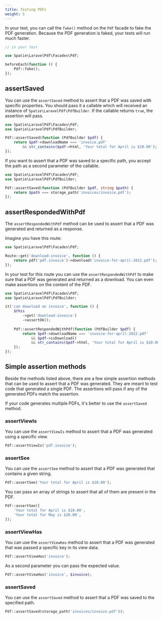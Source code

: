 ```yaml
---
title: Testing PDFs
weight: 5
---
```


In your test, you can call the `fake()` method on the `Pdf` facade to fake the PDF generation. Because the PDF generation is faked, your tests will run much faster.

```php
// in your test

use Spatie\LaravelPdf\Facades\Pdf;

beforeEach(function () {
    Pdf::fake();
});
```

## assertSaved

You can use the `assertSaved` method to assert that a PDF was saved with specific properties. You should pass it a callable which will received an instance of `Spatie\LaravelPdf\PdfBuilder`. If the callable returns `true`, the assertion will pass.

```php
use Spatie\LaravelPdf\Facades\Pdf;
use Spatie\LaravelPdf\PdfBuilder;

Pdf::assertSaved(function (PdfBuilder $pdf) {
    return $pdf->downloadName === 'invoice.pdf'
        && str_contains($pdf->html, 'Your total for April is $10.00');
});
```

If you want to assert that a PDF was saved to a specific path, you accept the path as a second parameter of the callable.

```php
use Spatie\LaravelPdf\Facades\Pdf;
use Spatie\LaravelPdf\PdfBuilder;

Pdf::assertSaved(function (PdfBuilder $pdf, string $path) {
    return $path === storage_path('invoices/invoice.pdf');
});
```

## assertRespondedWithPdf

The `assertRespondedWithPdf` method can be used to assert that a PDF was generated and returned as a response.

Imagine you have this route:

```php
use Spatie\LaravelPdf\Facades\Pdf;

Route::get('download-invoice', function () {
    return pdf('pdf.invoice')->download('invoice-for-april-2022.pdf');
});
```

In your test for this route you can use the `assertRespondedWithPdf` to make sure that a PDF was generated and returned as a download. You can even make assertions on the content of the PDF.

```php
use Spatie\LaravelPdf\Facades\Pdf;
use Spatie\LaravelPdf\PdfBuilder;

it('can download an invoice', function () {
    $this
        ->get('download-invoice')
        ->assertOk();
        
    Pdf::assertRespondedWithPdf(function (PdfBuilder $pdf) {
        return $pdf->downloadName === 'invoice-for-april-2022.pdf'
            && $pdf->isDownload()
            && str_contains($pdf->html, 'Your total for April is $10.00'));
    });
});
```

## Simple assertion methods

Beside the methods listed above, there are a few simple assertion methods that can be used to assert that a PDF was generated. They are meant to test code that generated a single PDF. The assertions will pass if any of the generated PDFs match the assertion.

If your code generates multiple PDFs, it's better to use the `assertSaved` method.

### assertViewIs

You can use the `assertViewIs` method to assert that a PDF was generated using a specific view.

```php
Pdf::assertViewIs('pdf.invoice');
```

### assertSee

You can use the `assertSee` method to assert that a PDF was generated that contains a given string.

```php
Pdf::assertSee('Your total for April is $10.00');
```

You can pass an array of strings to assert that all of them are present in the PDF.

```php
Pdf::assertSee([
    'Your total for April is $10.00', 
    'Your total for May is $20.00',
]);
```

### assertViewHas

You can use the `assertViewHas` method to assert that a PDF was generated that was passed a specific key in its view data.

```php
Pdf::assertViewHas('invoice');
 ```

As a second parameter you can pass the expected value.

```php
Pdf::assertViewHas('invoice', $invoice);
```

### assertSaved

You can use the `assertSaved` method to assert that a PDF was saved to the specified path.

```php
Pdf::assertSaved(storage_path('invoices/invoice.pdf'));
```
